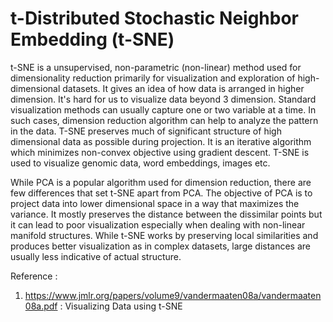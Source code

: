 # t-Distributed Stochastic Neighbor Embedding (t-SNE)

t-SNE is a unsupervised, non-parametric (non-linear) method  used for dimensionality reduction primarily  for visualization and exploration of high-dimensional datasets. It gives an idea of how data is arranged in higher dimension. It's hard for us to visualize data beyond 3 dimension. Standard visualization methods can usually capture one or two variable at a time. In such cases, dimension reduction algorithm can help to analyze the pattern in the data. T-SNE preserves much of significant structure of high dimensional data as possible during projection. It is an iterative algorithm which minimizes non-convex objective using gradient descent. T-SNE is used to visualize genomic data, word embeddings, images etc. 

While PCA is a popular algorithm used for dimension reduction, there are few differences that set t-SNE apart from PCA.  The objective of PCA is to project data into lower dimensional space in a way that maximizes the variance. It mostly preserves the distance between the dissimilar points but it can lead to poor visualization especially when dealing with non-linear manifold structures. While t-SNE works by preserving local similarities and produces better visualization as in complex datasets, large distances are usually less indicative of actual structure.



Reference :

1) https://www.jmlr.org/papers/volume9/vandermaaten08a/vandermaaten08a.pdf : Visualizing Data using t-SNE
